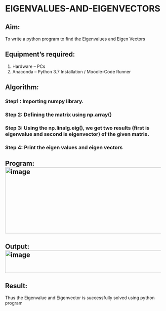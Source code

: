 # EIGENVALUES-AND-EIGENVECTORS
## Aim:
To write a python program to find the Eigenvalues and Eigen Vectors
## Equipment’s required:
1. 	Hardware – PCs
2. 	Anaconda – Python 3.7 Installation / Moodle-Code Runner
## Algorithm:
### Step1 : Importing numpy library.
### Step 2: Defining the matrix using np.array()
### Step 3: Using the np.linalg.eig(),  we get two results (first is eigenvalue and second is eigenvector) of the given matrix.
### Step 4: Print the eigen values and eigen vectors

## Program:  <img width="805" height="213" alt="image" src="https://github.com/user-attachments/assets/85c9e07c-b405-4811-b927-def4d005602f" />

## Output:  <img width="940" height="73" alt="image" src="https://github.com/user-attachments/assets/8967dd1e-be48-4f98-9271-a82428a297a0" />

## Result:
Thus the Eigenvalue and Eigenvector is successfully solved using python program
